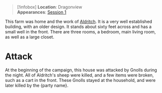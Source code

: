 >[!infobox]
>**Location**: Dragonview  
>**Appearances**: [Session 1](Session-1-notes)  

This farm was home and the work of [Aldritch](Aldritch). It is a very well established building, with an older design. It stands about sixty feet across and has a small well in the front. There are three rooms, a bedroom, main living room, as well as a large closet.

# Attack
At the beginning of the campaign, this house was attacked by Gnolls during the night. All of Aldritch's sheep were killed, and a few items were broken, such as a cart in the front. These Gnolls stayed at the household, and were later killed by the {party name}.
